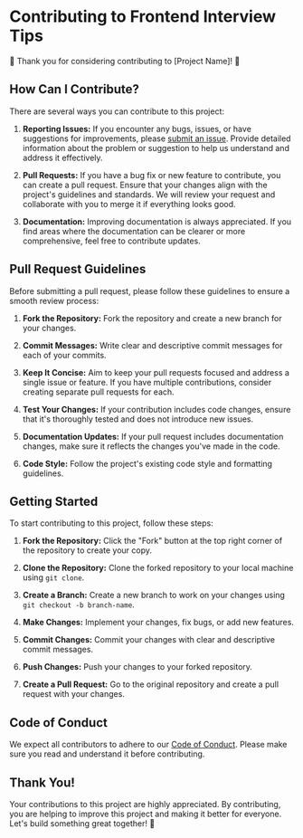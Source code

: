 # Contributing to Frontend Interview Tips

🎉 Thank you for considering contributing to [Project Name]! 🎉

## How Can I Contribute?

There are several ways you can contribute to this project:

1. **Reporting Issues:** If you encounter any bugs, issues, or have suggestions for improvements, please [submit an issue](https://github.com/username/project-name/issues). Provide detailed information about the problem or suggestion to help us understand and address it effectively.

2. **Pull Requests:** If you have a bug fix or new feature to contribute, you can create a pull request. Ensure that your changes align with the project's guidelines and standards. We will review your request and collaborate with you to merge it if everything looks good.

3. **Documentation:** Improving documentation is always appreciated. If you find areas where the documentation can be clearer or more comprehensive, feel free to contribute updates.

## Pull Request Guidelines

Before submitting a pull request, please follow these guidelines to ensure a smooth review process:

1. **Fork the Repository:** Fork the repository and create a new branch for your changes.

2. **Commit Messages:** Write clear and descriptive commit messages for each of your commits.

3. **Keep It Concise:** Aim to keep your pull requests focused and address a single issue or feature. If you have multiple contributions, consider creating separate pull requests for each.

4. **Test Your Changes:** If your contribution includes code changes, ensure that it's thoroughly tested and does not introduce new issues.

5. **Documentation Updates:** If your pull request includes documentation changes, make sure it reflects the changes you've made in the code.

6. **Code Style:** Follow the project's existing code style and formatting guidelines.

## Getting Started

To start contributing to this project, follow these steps:

1. **Fork the Repository:** Click the "Fork" button at the top right corner of the repository to create your copy.

2. **Clone the Repository:** Clone the forked repository to your local machine using `git clone`.

3. **Create a Branch:** Create a new branch to work on your changes using `git checkout -b branch-name`.

4. **Make Changes:** Implement your changes, fix bugs, or add new features.

5. **Commit Changes:** Commit your changes with clear and descriptive commit messages.

6. **Push Changes:** Push your changes to your forked repository.

7. **Create a Pull Request:** Go to the original repository and create a pull request with your changes.

## Code of Conduct

We expect all contributors to adhere to our [Code of Conduct](CODE_OF_CONDUCT.md). Please make sure you read and understand it before contributing.

## Thank You!

Your contributions to this project are highly appreciated. By contributing, you are helping to improve this project and making it better for everyone. Let's build something great together! 🚀
